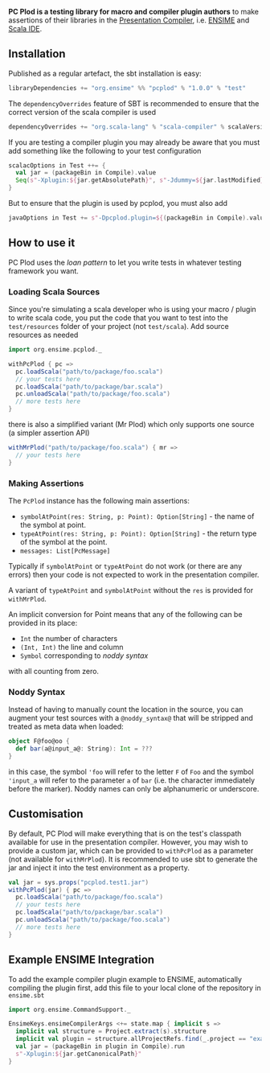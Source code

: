 **PC Plod is a testing library for macro and compiler plugin authors** to make assertions of their libraries in the [Presentation Compiler](http://scala-ide.org/docs/dev/architecture/presentation-compiler.html#scalapresentationcompiler), i.e. [ENSIME](http://ensime.org) and [Scala IDE](http://scala-ide.org/).

## Installation

Published as a regular artefact, the sbt installation is easy:

```scala
libraryDependencies += "org.ensime" %% "pcplod" % "1.0.0" % "test"
```

The `dependencyOverrides` feature of SBT is recommended to ensure that the correct version of the scala compiler is used

```scala
dependencyOverrides += "org.scala-lang" % "scala-compiler" % scalaVersion.value
```

If you are testing a compiler plugin you may already be aware that you must add something like the following to your test configuration

```scala
scalacOptions in Test ++= {
  val jar = (packageBin in Compile).value
  Seq(s"-Xplugin:${jar.getAbsolutePath}", s"-Jdummy=${jar.lastModified}") // ensures recompile
}
```

But to ensure that the plugin is used by pcplod, you must also add

```scala
javaOptions in Test += s"-Dpcplod.plugin=${(packageBin in Compile).value.getAbsolutePath}"
```

## How to use it

PC Plod uses the *loan pattern* to let you write tests in whatever testing framework you want.

### Loading Scala Sources

Since you're simulating a scala developer who is using your macro / plugin to write scala code, you put the code that you want to test into the `test/resources` folder of your project (not `test/scala`). Add source resources as needed

```scala
import org.ensime.pcplod._
```

```scala
withPcPlod { pc =>
  pc.loadScala("path/to/package/foo.scala")
  // your tests here
  pc.loadScala("path/to/package/bar.scala")
  pc.unloadScala("path/to/package/foo.scala")
  // more tests here
}
```

there is also a simplified variant (Mr Plod) which only supports one source (a simpler assertion API)

```scala
withMrPlod("path/to/package/foo.scala") { mr =>
  // your tests here
}
```

### Making Assertions

The `PcPlod` instance has the following main assertions:

- `symbolAtPoint(res: String, p: Point): Option[String]` - the name of the symbol at point.
- `typeAtPoint(res: String, p: Point): Option[String]` - the return type of the symbol at the point.
- `messages: List[PcMessage]`

Typically if `symbolAtPoint` or `typeAtPoint` do not work (or there are any errors) then your code is not expected to work in the presentation compiler.

A variant of `typeAtPoint` and `symbolAtPoint` without the `res` is provided for `withMrPlod`.

An implicit conversion for Point means that any of the following can be provided in its place:

- `Int` the number of characters
- `(Int, Int)` the line and column
- `Symbol` corresponding to *noddy syntax*

with all counting from zero.

### Noddy Syntax

Instead of having to manually count the location in the source, you can augment your test sources with a `@noddy_syntax@` that will be stripped and treated as meta data when loaded:

```scala
object F@foo@oo {
  def bar(a@input_a@: String): Int = ???
}
```

in this case, the symbol `'foo` will refer to the letter `F` of `Foo` and the symbol `'input_a` will refer to the parameter `a` of `bar` (i.e. the character immediately before the marker). Noddy names can only be alphanumeric or underscore.

## Customisation

By default, PC Plod will make everything that is on the test's classpath available for use in the presentation compiler. However, you may wish to provide a custom jar, which can be provided to `withPcPlod` as a parameter (not available for `withMrPlod`). It is recommended to use sbt to generate the jar and inject it into the test environment as a property.

```scala
val jar = sys.props("pcplod.test1.jar")
withPcPlod(jar) { pc =>
  pc.loadScala("path/to/package/foo.scala")
  // your tests here
  pc.loadScala("path/to/package/bar.scala")
  pc.unloadScala("path/to/package/foo.scala")
  // more tests here
}
```

## Example ENSIME Integration

To add the example compiler plugin example to ENSIME, automatically compiling the plugin first, add this file to your local clone of the repository in `ensime.sbt`

```scala
import org.ensime.CommandSupport._

EnsimeKeys.ensimeCompilerArgs <+= state.map { implicit s =>
  implicit val structure = Project.extract(s).structure
  implicit val plugin = structure.allProjectRefs.find(_.project == "example").get
  val jar = (packageBin in plugin in Compile).run
  s"-Xplugin:${jar.getCanonicalPath}"
}
```
